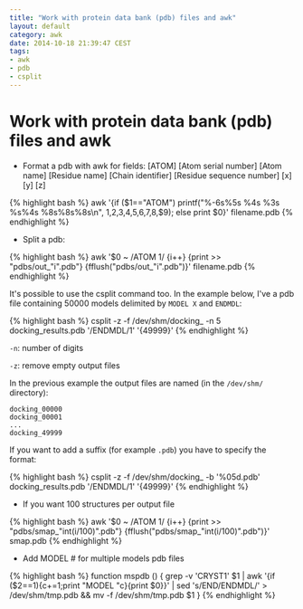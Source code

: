 ```yaml
---
title: "Work with protein data bank (pdb) files and awk"
layout: default
category: awk
date: 2014-10-18 21:39:47 CEST
tags:
- awk
- pdb
- csplit
---
```


# Work with protein data bank (pdb) files and awk

- Format a pdb with awk for fields: [ATOM] [Atom  serial number] [Atom name] [Residue name] [Chain identifier] [Residue sequence number] [x] [y] [z]

{% highlight bash %}
awk '{if ($1=="ATOM") printf("%-6s%5s %4s %3s %s%4s    %8s%8s%8s\n", $1,$2,$3,$4,$5,$6,$7,$8,$9); else print $0}' filename.pdb
{% endhighlight %}


- Split a pdb:

{% highlight bash %}
awk '$0 ~ /ATOM      1/ {i++} {print >> "pdbs/out_"i".pdb"} {fflush("pdbs/out_"i".pdb")}' filename.pdb
{% endhighlight %}

It's possible to use the csplit command too. In the example below, I've a pdb file containing 50000 models delimited by `MODEL X` and `ENDMDL`:

{% highlight bash %}
csplit -z -f /dev/shm/docking_ -n 5 docking_results.pdb '/ENDMDL/1' '{49999}'
{% endhighlight %}

`-n`: number of digits

`-z`: remove empty output files

In the previous example the output files are named (in the `/dev/shm/` directory):

    docking_00000
    docking_00001
    ...
    docking_49999

If you want to add a suffix (for example `.pdb`) you have to specify the format:

{% highlight bash %}
csplit -z -f /dev/shm/docking_ -b '%05d.pdb' docking_results.pdb '/ENDMDL/1' '{49999}'
{% endhighlight %}

- If you want 100 structures per output file

{% highlight bash %}
awk '$0 ~ /ATOM 1/ {i++} {print >> "pdbs/smap_"int(i/100)".pdb"} {fflush("pdbs/smap_"int(i/100)".pdb")}' smap.pdb
{% endhighlight %}

- Add MODEL \# for multiple models pdb files

{% highlight bash %}
function mspdb () {
    grep -v 'CRYST1' $1 | awk '{if ($2==1){c+=1;print "MODEL "c}{print $0}}' | sed 's/END/ENDMDL/' > /dev/shm/tmp.pdb && mv -f /dev/shm/tmp.pdb $1
    }
{% endhighlight %}
